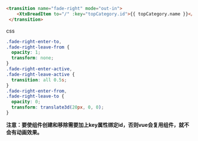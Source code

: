 ```html
<transition name="fade-right" mode="out-in">
    <XtxBreadItem to="/" :key="topCategory.id">{{ topCategory.name }}</XtxBreadItem>
 </transition>
```

css

```css
.fade-right-enter-to,
.fade-right-leave-from {
  opacity: 1;
  transform: none;
}
.fade-right-enter-active,
.fade-right-leave-active {
  transition: all 0.5s;
}
.fade-right-enter-from,
.fade-right-leave-to {
  opacity: 0;
  transform: translate3d(20px, 0, 0);
}
```



**注意：要使组件创建和移除需要加上key属性绑定id，否则vue会复用组件，就不会有动画效果。**




